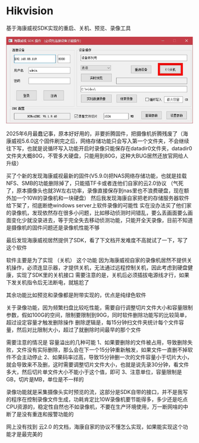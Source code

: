 # Hikvision
基于海康威视SDK实现的重启、关机、预览、录像工具

![image](https://github.com/BeeBiu/Hikvision/blob/d794a9c1421ee9333e99d22c272a2d4f0bc0eaed/1.jpg)

2025年6月最蠢记事，原本好好用的，非要折腾固件，把摄像机折腾残废了（海康威视5.6.0这个固件刷完之后，网络存储功能只会写入第一个文件夹，不会继续往下写，也就是说循环写入功能开启时录像只能保存在datadir0文件夹，datadir0文件夹大概80G，不管多大硬盘，只能用到80G，这种大BUG居然还放官网给人升级）

买了个新的发现海康威视最新的固件(V5.9.0)把NAS网络存储功能，也就是挂载NFS、SMB的功能删除掉了，只能插TF卡或者连他们自家的云2.0协议 （气死了，原本摄像头也就3W左右功率，录像直接保存到nas里也不浪费硬盘，现在额外加一个10W的录像机和一块硬盘）
然后我发现海康自家把老的存储服务器软件给下架了，彻底断绝windows server上软件录像的可能性
实在没办法买了他们家的录像机，发现依然存在很多小问题，比如移动侦测时间错乱，要么丢画面要么画面变化少就没录进去，等于完全失去移动侦测功能，只能开全天录像，目前不知道是摄像机的固件问题还是录像机性能不够

最后发现海康威视居然提供了SDK，看了下文档开发难度不高就试了一下，写了这个软件

软件主要是为了实现 （关机） 这个功能
因为海康威视自家的录像机居然不提供关机操作，必须连显示器，才提供关机，无法通过远程控制关机，因此考虑到硬盘健康，实现了SDK里的关机接口
需要注意的是，关机后必须插拔电源线才行，如果下发关机指令后无法断电，就尴尬了

其余功能比如预览和录像都是附带实现的，优点是纯绿色软件

关于录像功能，因为频繁扫盘比较吃性能，需要自行调整切片文件大小和容量限制参数，假如100G的空间，限制要限制到90G，同时软件删除功能写的比较简单，超过设定容量才触发删除操作
删除逻辑是，每15分钟扫文件夹统计每个文件容量，然后对比限制大小，超过了就删除时间最早的那个文件

需要注意的情况是 容量溢出的几种可能
1、如果要删除的文件被占用，导致删除失败，文件没有实际删除，那么会在下一个15分钟重新触发，如果文件一直删不掉软件不会主动停止
2、如果码率过高，导致15分钟删一次的文件容量小于切片大小，就会导致来不及删，这时需要调整切片文件大小，也就是说先录30分钟，看文件多大，然后切片单文件大小不能小于这个值，即可
3、注意单位，容量限制是GB，切片是MB，单位是不一样的

录像功能就是采集摄像头实时预览的流，这部分是SDK自带的接口，并不是我写的程序在控制录像文件生成，功耗肯定比10W录像机要节能得多，多少还是吃点CPU资源的，稳定性自然也不如录像机，不要在生产环境使用，万一断网啥的中断了是没有重连和报警功能的

网上没有找到 云2.0 的文档，海康自家的协议不懂怎么实现，如果能实现这个功能才是最完美的
